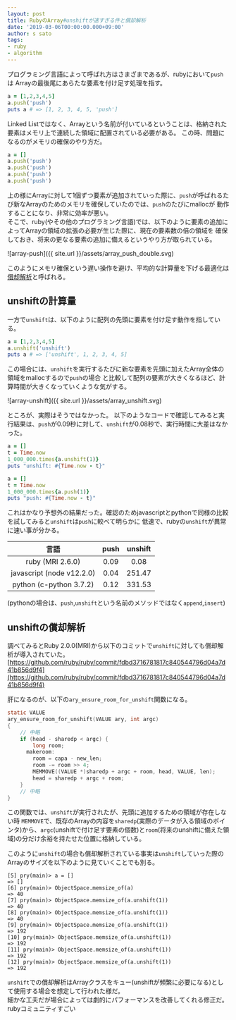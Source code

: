 ```yaml
---
layout: post
title: RubyのArray#unshiftが速すぎる件と償却解析
date: '2019-03-06T00:00:00.000+09:00'
author: s sato
tags:
- ruby
- algorithm
---
```


プログラミング言語によって呼ばれ方はさまざまであるが、rubyにおいて`push`は
Arrayの最後尾にあらたな要素を付け足す処理を指す。   

```ruby
a = [1,2,3,4,5]
a.push('push')
puts a # => [1, 2, 3, 4, 5, 'push']
```

Linked Listではなく、Arrayという名前が付いているということは、格納された要素はメモリ上で連続した領域に配置されている必要がある。
この時、問題になるのがメモリの確保のやり方だ。   

```ruby
a = []
a.push('push')
a.push('push')
a.push('push')
a.push('push')
```

上の様にArrayに対して1個ずつ要素が追加されていった際に、`push`が呼ばれるたび新なArrayのためのメモリを確保していたのでは、`push`のたびにmallocが
動作することになり、非常に効率が悪い。  
そこで、ruby(やその他のプログラミング言語)では、以下のように要素の追加によってArrayの領域の拡張の必要が生じた際に、現在の要素数の倍の領域を
確保しておき、将来の更なる要素の追加に備えるというやり方が取られている。  

![array-push]({{ site.url }}/assets/array_push_double.svg)

このようにメモリ確保という遅い操作を避け、平均的な計算量を下げる最適化は[償却解析](https://ja.wikipedia.org/wiki/%E5%84%9F%E5%8D%B4%E8%A7%A3%E6%9E%90)と呼ばれる。


## unshiftの計算量

一方で`unshift`は、以下のように配列の先頭に要素を付け足す動作を指している。  

```ruby
a = [1,2,3,4,5]
a.unshift('unshift')
puts a # => ['unshift', 1, 2, 3, 4, 5]
```

この場合には、`unshift`を実行するたびに新な要素を先頭に加えたArray全体の領域をmallocするので`push`の場合
と比較して配列の要素が大きくなるほど、計算時間が大きくなっていくような気がする。  

![array-unshift]({{ site.url }}/assets/array_unshift.svg)

ところが、実際はそうではなかった。
以下のようなコードで確認してみると実行結果は、`push`が0.09秒に対して、`unshift`が0.08秒で、実行時間に大差はなかった。

```ruby
a = []
t = Time.now
1_000_000.times{a.unshift(1)}
puts "unshift: #{Time.now - t}"

a = []
t = Time.now
1_000_000.times{a.push(1)}
puts "push: #{Time.now - t}"
```

これはかなり予想外の結果だった。確認のためjavascriptとpythonで同様の比較を試してみると`unshift`は`push`に較べて明らかに
低速で、rubyの`unshift`が異常に速い事が分かる。  


| 言語                      | push   | unshift |
| :------:                  | :----: | :----:  |
| ruby (MRI 2.6.0)          | 0.09   | 0.08    |
| javascript (node v12.2.0) | 0.04   | 251.47  |
| python (c-python 3.7.2)   | 0.12   | 331.53  |


(pythonの場合は、`push`,`unshift`という名前のメソッドではなく`append`,`insert`)  

## unshiftの償却解析

調べてみるとRuby 2.0.0(MRI)から以下のコミットで`unshift`に対しても償却解析が導入されていた。  
[https://github.com/ruby/ruby/commit/fdbd3716781817c840544796d04a7d41b856d9f4](https://github.com/ruby/ruby/commit/fdbd3716781817c840544796d04a7d41b856d9f4)

肝になるのが、以下の`ary_ensure_room_for_unshift`関数になる。  

```c
static VALUE
ary_ensure_room_for_unshift(VALUE ary, int argc)
{
    // 中略
    if (head - sharedp < argc) {
        long room;
      makeroom:
        room = capa - new_len;
        room -= room >> 4;
        MEMMOVE((VALUE *)sharedp + argc + room, head, VALUE, len);
        head = sharedp + argc + room;
    }
    // 中略
}
```

この関数では、`unshift`が実行されたが、先頭に追加するための領域が存在しない時
`MEMMOVE`で、既存のArrayの内容を`sharedp`(実際のデータが入る領域のポインタ)から、`argc`(unshiftで付け足す要素の個数)と`room`(将来のunshiftに備えた領域)の分だけ余裕を持たせた位置に格納している。  

このように`unshift`の場合も償却解析されている事実は`unshift`していった際のArrayのサイズを以下のように見ていくことでも別る。

```
[5] pry(main)> a = []
=> []
[6] pry(main)> ObjectSpace.memsize_of(a)
=> 40
[7] pry(main)> ObjectSpace.memsize_of(a.unshift(1))
=> 40
[8] pry(main)> ObjectSpace.memsize_of(a.unshift(1))
=> 40
[9] pry(main)> ObjectSpace.memsize_of(a.unshift(1))
=> 192
[10] pry(main)> ObjectSpace.memsize_of(a.unshift(1))
=> 192
[11] pry(main)> ObjectSpace.memsize_of(a.unshift(1))
=> 192
[12] pry(main)> ObjectSpace.memsize_of(a.unshift(1))
=> 192
```

`unshift`での償却解析はArrayクラスをキュー(unshiftが頻繁に必要になる)として使用する場合を想定して行われた様だ。  
細かな工夫だが場合によっては劇的にパフォーマンスを改善してくれる修正だ。rubyコミュニティすごい 

